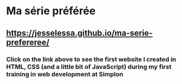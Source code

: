 # Ma série préférée

## https://jesselessa.github.io/ma-serie-prefereree/

### Click on the link above to see the first website I created in HTML, CSS (and a little bit of JavaScript) during my first training in web development at Simplon
